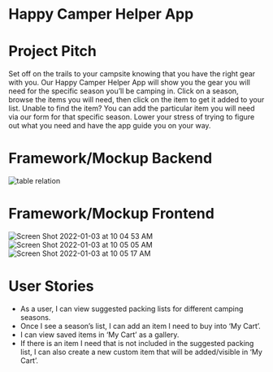 # Happy Camper Helper App

# Project Pitch
Set off on the trails to your campsite knowing that you have the right gear with you. Our Happy Camper Helper App will show you the gear you will need for the specific season you’ll be camping in. Click on a season, browse the items you will need, then click on the item to get it added to your list. Unable to find the item? You can add the particular item you will need via our form for that specific season. Lower your stress of trying to figure out what you need and have the app guide you on your way.

# Framework/Mockup Backend
![table relation](https://user-images.githubusercontent.com/89321676/148140992-a3113ce4-73de-4826-9e80-0cc70e6cf8f1.png)
# Framework/Mockup Frontend
![Screen Shot 2022-01-03 at 10 04 53 AM](https://user-images.githubusercontent.com/89321676/148141022-fc988dba-9053-41b6-98e4-7b6ebfdb2886.png)
![Screen Shot 2022-01-03 at 10 05 05 AM](https://user-images.githubusercontent.com/89321676/148141025-555dda59-bcdd-4d7e-bd9a-f2d3ceefd7d3.png)
![Screen Shot 2022-01-03 at 10 05 17 AM](https://user-images.githubusercontent.com/89321676/148141029-454c6c94-e972-46d7-a208-fe49290f6977.png)

# User Stories

- As a user, I can view suggested packing lists for different camping seasons.
- Once I see a season’s list, I can add an item I need to buy into ‘My Cart’.
- I can view saved items in ‘My Cart’ as a gallery.
- If there is an item I need that is not included in the suggested packing list, I can also create a new custom item that will be added/visible in ‘My Cart’.
